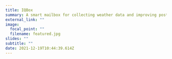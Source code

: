 ```yaml
---
title: IQBox
summary: A smart mailbox for collecting weather data and improving postal efficiency and convenience.
external_link: ""
image:
  focal_point: ""
  filename: featured.jpg
slides: ""
subtitle: ""
date: 2021-12-19T10:44:39.614Z
---
```

